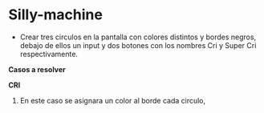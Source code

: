 # Silly-machine

+ Crear tres circulos en la pantalla con colores  distintos y bordes negros, debajo de ellos un input y dos botones con los nombres Cri y Super Cri respectivamente.

**Casos a resolver**

**CRI**

1. En este caso se asignara un color al borde cada circulo, 
